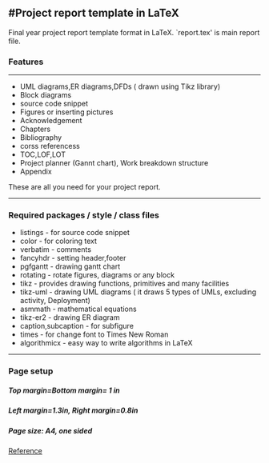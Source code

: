 #Project report template in LaTeX
---

Final year project report template format in LaTeX.
`report.tex' is main report file.

### Features
- - -   
* UML diagrams,ER diagrams,DFDs ( drawn using Tikz library)  
* Block diagrams  
* source code snippet  
* Figures or inserting pictures  
* Acknowledgement  
* Chapters  
* Bibliography  
* corss referencess  
* TOC,LOF,LOT  
* Project planner (Gannt chart), Work breakdown structure  
* Appendix  
  
These are all you need for your project report.  
- - -   
### Required packages / style / class files
*  listings    - for source code snippet
* color - for coloring text  
* verbatim - comments
* fancyhdr - setting header,footer
* pgfgantt - drawing gantt chart
* rotating - rotate figures, diagrams or any block
* tikz - provides drawing functions, primitives and many facilities 
* tikz-uml - drawing UML diagrams ( it draws 5 types of UMLs, excluding activity, Deployment)
* asmmath - mathematical equations
* tikz-er2 - drawing ER diagram
* caption,subcaption - for subfigure
* times - for change font to Times New Roman  
* algorithmicx - easy way to write algorithms in LaTeX  

---
### Page setup
##### Top margin=Bottom margin= 1 in
##### Left margin=1.3in, Right margin=0.8in
##### Page size: A4, one sided

[Reference](https://github.com/firesofmay/BE-Project-Final-Report-Latex-Template)
